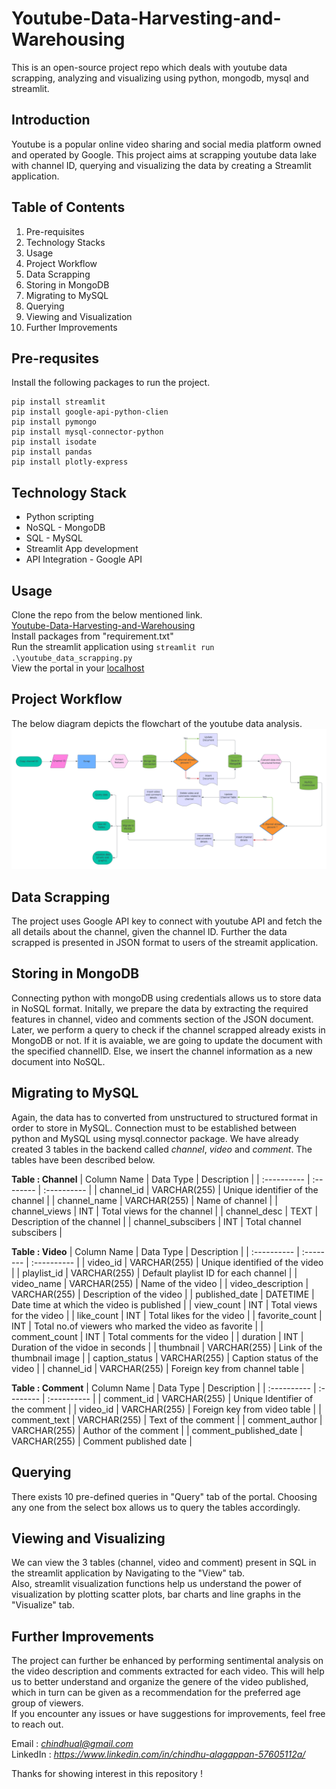 # Youtube-Data-Harvesting-and-Warehousing
This is an open-source project repo which deals with youtube data scrapping, analyzing and visualizing using python, mongodb, mysql and streamlit.

## Introduction
Youtube is a popular online video sharing and social media platform owned and operated by Google. This project aims at scrapping youtube data lake with channel ID, querying and visualizing the data by creating a Streamlit application.

## Table of Contents
1. Pre-requisites
2. Technology Stacks 
3. Usage
4. Project Workflow
5. Data Scrapping
6. Storing in MongoDB
7. Migrating to MySQL
8. Querying
9. Viewing and Visualization
10. Further Improvements

## Pre-requsites
Install the following packages to run the project. 
```
pip install streamlit
pip install google-api-python-clien
pip install pymongo
pip install mysql-connector-python
pip install isodate
pip install pandas
pip install plotly-express
```

## Technology Stack
- Python scripting 
- NoSQL - MongoDB
- SQL - MySQL
- Streamlit App development
- API Integration - Google API

## Usage
Clone the repo from the below mentioned link.  
[Youtube-Data-Harvesting-and-Warehousing](https://github.com/Chindhu-Alagappan/Youtube-Data-Harvesting-and-Warehousing.git)  
Install packages from "requirement.txt"  
Run the streamlit application using `streamlit run .\youtube_data_scrapping.py`  
View the portal in your [localhost](http://localhost:8501/)  

## Project Workflow
The below diagram depicts the flowchart of the youtube data analysis.  
![YoutubeProjectFlow](https://github.com/Chindhu-Alagappan/Youtube-Data-Harvesting-and-Warehousing/blob/1d653b916b6fe4644bb11e49bb5ace72f2440900/YoutubeProjectFlow.png)   

## Data Scrapping 
The project uses Google API key to connect with youtube API and fetch the all details about the channel, given the channel ID. Further the data scrapped is presented in JSON format to users of the streamit application.

## Storing in MongoDB 
Connecting python with mongoDB using credentials allows us to store data in NoSQL format. Initally, we prepare the data by extracting the required features in channel, video and comments section of the JSON document. Later, we perform a query to check if the channel scrapped already exists in MongoDB or not. If it is avaiable, we are going to update the document with the specified channelID. Else, we insert the channel information as a new document into NoSQL. 

## Migrating to MySQL 
Again, the data has to converted from unstructured to structured format in order to store in MySQL. Connection must to be established between python and MySQL using mysql.connector package.
We have already created 3 tables in the backend called *channel*, *video* and *comment*. The tables have been described below.

**Table : Channel**
| Column Name | Data Type | Description |
| :---------- | :-------- | :---------- |
| channel_id | VARCHAR(255) | Unique identifier of the channel |
| channel_name | VARCHAR(255) | Name of channel |
| channel_views | INT  | Total views for the channel |
| channel_desc | TEXT | Description of the channel |
| channel_subscibers | INT | Total channel subscibers |

**Table : Video**
| Column Name | Data Type | Description |
| :---------- | :-------- | :---------- |
| video_id | VARCHAR(255) | Unique identified of the video |
| playlist_id | VARCHAR(255) | Default playlist ID for each channel |
| video_name | VARCHAR(255) | Name of the video |
| video_description | VARCHAR(255) | Description of the video |
| published_date | DATETIME | Date time at which the video is published |
| view_count | INT | Total views for the video |
| like_count | INT | Total likes for the video |
| favorite_count | INT | Total no.of viewers who marked the video as favorite |
| comment_count | INT | Total comments for the video |
| duration | INT | Duration of the vidoe in seconds |
| thumbnail | VARCHAR(255) | Link of the thumbnail image |
| caption_status | VARCHAR(255) | Caption status of the video |
| channel_id | VARCHAR(255) | Foreign key from channel table |

**Table : Comment**
| Column Name | Data Type | Description |
| :---------- | :-------- | :---------- |
| comment_id | VARCHAR(255) | Unique Identifier of the comment |
| video_id | VARCHAR(255) | Foreign key from video table |
| comment_text | VARCHAR(255) | Text of the comment |
| comment_author | VARCHAR(255) | Author of the comment |
| comment_published_date | VARCHAR(255) | Comment published date |

## Querying
There exists 10 pre-defined queries in "Query" tab of the portal. Choosing any one from the select box allows us to query the tables accordingly.

## Viewing and Visualizing 
We can view the 3 tables (channel, video and comment) present in SQL in the streamlit application by Navigating to the "View" tab.  
Also, streamlit visualization functions help us understand the power of visualization by plotting scatter plots, bar charts and line graphs in the "Visualize" tab.

## Further Improvements 
The project can further be enhanced by performing sentimental analysis on the video description and comments extracted for each video. This will help us to better understand and organize the genere of the video published, which in turn can be given as a recommendation for the preferred age group of viewers.  
If you encounter any issues or have suggestions for improvements, feel free to reach out.  
  
Email : *chindhual@gmail.com*  
LinkedIn : *https://www.linkedin.com/in/chindhu-alagappan-57605112a/*
  
Thanks for showing interest in this repository ! 



